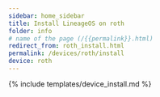```yaml
---
sidebar: home_sidebar
title: Install LineageOS on roth
folder: info
# name of the page (/{{permalink}}.html)
redirect_from: roth_install.html
permalink: /devices/roth/install
device: roth
---
```

{% include templates/device_install.md %}
